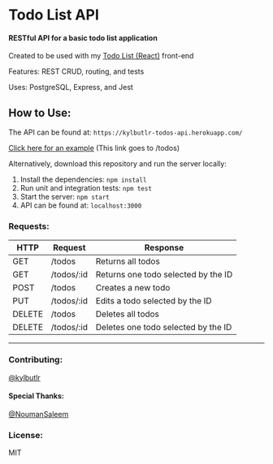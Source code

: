 # Todo List API

#### RESTful API for a basic todo list application

Created to be used with my [Todo List (React)](https://github.com/kylbutlr/todo-list-react) front-end

Features: REST CRUD, routing, and tests

Uses: PostgreSQL, Express, and Jest

## How to Use:

The API can be found at: ```https://kylbutlr-todos-api.herokuapp.com/```

[Click here for an example](https://kylbutlr-todos-api.herokuapp.com/todos) (This link goes to /todos)

Alternatively, download this repository and run the server locally:

1. Install the dependencies: ```npm install```
2. Run unit and integration tests: ```npm test```
3. Start the server: ```npm start``` 
4. API can be found at: ```localhost:3000```

### Requests:

| HTTP   | Request    | Response                            |
| ------ | ---------- | ----------------------------------- |
| GET    | /todos     | Returns all todos                   |
| GET    | /todos/:id | Returns one todo selected by the ID |
| POST   | /todos     | Creates a new todo                  |
| PUT    | /todos/:id | Edits a todo selected by the ID     |
| DELETE | /todos     | Deletes all todos                   |
| DELETE | /todos/:id | Deletes one todo selected by the ID |

***

### Contributing:

[@kylbutlr](https://github.com/kylbutlr)

#### Special Thanks: 

[@NoumanSaleem](https://github.com/NoumanSaleem)

### License:

MIT
